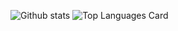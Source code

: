 ![Github stats](https://github-readme-stats.vercel.app/api?username=aegoroff&show_icons=true&count_private=true) ![Top Languages Card](https://github-readme-stats.vercel.app/api/top-langs/?username=shinokada&layout=compact)
